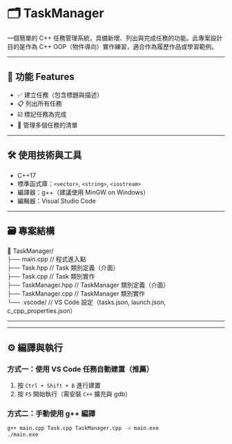 # 🗂️ TaskManager

一個簡單的 C++ 任務管理系統，具備新增、列出與完成任務的功能。此專案設計目的是作為 C++ OOP（物件導向）實作練習，適合作為履歷作品或學習範例。

---

## 🚀 功能 Features

- ✅ 建立任務（包含標題與描述）
- 📋 列出所有任務
- ☑️ 標記任務為完成
- 🧹 管理多個任務的清單

---

## 🛠 使用技術與工具

- C++17
- 標準函式庫：`<vector>`, `<string>`, `<iostream>`
- 編譯器：g++（建議使用 MinGW on Windows）
- 編輯器：Visual Studio Code

---

## 🗃 專案結構

📁 TaskManager/  
├── main.cpp              // 程式進入點  
├── Task.hpp              // Task 類別定義（介面）  
├── Task.cpp              // Task 類別實作  
├── TaskManager.hpp       // TaskManager 類別定義（介面）  
├── TaskManager.cpp       // TaskManager 類別實作  
└── .vscode/              // VS Code 設定（tasks.json, launch.json, c_cpp_properties.json）



---


---

## ⚙️ 編譯與執行

### 方式一：使用 VS Code 任務自動建置（推薦）

1. 按 `Ctrl + Shift + B` 進行建置
2. 按 `F5` 開始執行（需安裝 `C++` 擴充與 gdb）

### 方式二：手動使用 g++ 編譯

```bash
g++ main.cpp Task.cpp TaskManager.cpp -o main.exe
./main.exe
